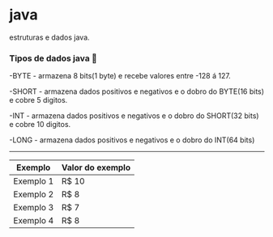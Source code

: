 # java

estruturas e dados java.

### Tipos de dados java 🚩

-BYTE - armazena 8 bits(1 byte) e recebe valores entre -128 á 127.

-SHORT - armazena dados positivos e negativos e o dobro do BYTE(16 bits) e cobre 5 digitos.

-INT - armazena dados positivos e negativos e o dobro do SHORT(32 bits) e cobre 10 digitos.

-LONG - armazena dados positivos e negativos e o dobro do INT(64 bits)

---

Exemplo   | Valor do exemplo
--------- | ------
Exemplo 1 | R$ 10
Exemplo 2 | R$ 8
Exemplo 3 | R$ 7
Exemplo 4 | R$ 8

